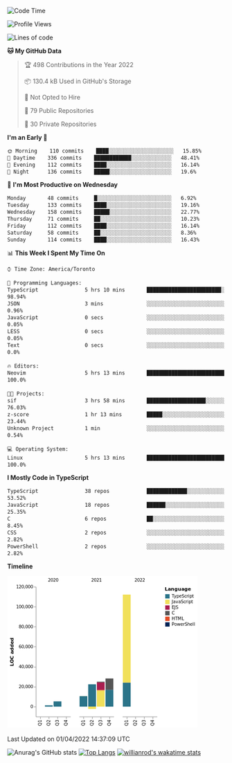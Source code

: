 <!--START_SECTION:waka-->
![Code Time](http://img.shields.io/badge/Code%20Time-198%20hrs%2043%20mins-blue)

![Profile Views](http://img.shields.io/badge/Profile%20Views-15-blue)

![Lines of code](https://img.shields.io/badge/From%20Hello%20World%20I%27ve%20Written-202%20Thousand%20lines%20of%20code-blue)

**🐱 My GitHub Data** 

> 🏆 498 Contributions in the Year 2022
 > 
> 📦 130.4 kB Used in GitHub's Storage 
 > 
> 🚫 Not Opted to Hire
 > 
> 📜 79 Public Repositories 
 > 
> 🔑 30 Private Repositories  
 > 
**I'm an Early 🐤** 

```text
🌞 Morning    110 commits    ████░░░░░░░░░░░░░░░░░░░░░   15.85% 
🌆 Daytime    336 commits    ████████████░░░░░░░░░░░░░   48.41% 
🌃 Evening    112 commits    ████░░░░░░░░░░░░░░░░░░░░░   16.14% 
🌙 Night      136 commits    █████░░░░░░░░░░░░░░░░░░░░   19.6%

```
📅 **I'm Most Productive on Wednesday** 

```text
Monday       48 commits     █░░░░░░░░░░░░░░░░░░░░░░░░   6.92% 
Tuesday      133 commits    ████░░░░░░░░░░░░░░░░░░░░░   19.16% 
Wednesday    158 commits    █████░░░░░░░░░░░░░░░░░░░░   22.77% 
Thursday     71 commits     ██░░░░░░░░░░░░░░░░░░░░░░░   10.23% 
Friday       112 commits    ████░░░░░░░░░░░░░░░░░░░░░   16.14% 
Saturday     58 commits     ██░░░░░░░░░░░░░░░░░░░░░░░   8.36% 
Sunday       114 commits    ████░░░░░░░░░░░░░░░░░░░░░   16.43%

```


📊 **This Week I Spent My Time On** 

```text
⌚︎ Time Zone: America/Toronto

💬 Programming Languages: 
TypeScript               5 hrs 10 mins       ████████████████████████░   98.94% 
JSON                     3 mins              ░░░░░░░░░░░░░░░░░░░░░░░░░   0.96% 
JavaScript               0 secs              ░░░░░░░░░░░░░░░░░░░░░░░░░   0.05% 
LESS                     0 secs              ░░░░░░░░░░░░░░░░░░░░░░░░░   0.05% 
Text                     0 secs              ░░░░░░░░░░░░░░░░░░░░░░░░░   0.0%

🔥 Editors: 
Neovim                   5 hrs 13 mins       █████████████████████████   100.0%

🐱‍💻 Projects: 
sif                      3 hrs 58 mins       ███████████████████░░░░░░   76.03% 
z-score                  1 hr 13 mins        █████░░░░░░░░░░░░░░░░░░░░   23.44% 
Unknown Project          1 min               ░░░░░░░░░░░░░░░░░░░░░░░░░   0.54%

💻 Operating System: 
Linux                    5 hrs 13 mins       █████████████████████████   100.0%

```

**I Mostly Code in TypeScript** 

```text
TypeScript               38 repos            █████████████░░░░░░░░░░░░   53.52% 
JavaScript               18 repos            ██████░░░░░░░░░░░░░░░░░░░   25.35% 
C                        6 repos             ██░░░░░░░░░░░░░░░░░░░░░░░   8.45% 
CSS                      2 repos             ░░░░░░░░░░░░░░░░░░░░░░░░░   2.82% 
PowerShell               2 repos             ░░░░░░░░░░░░░░░░░░░░░░░░░   2.82%

```


**Timeline**

![Chart not found](https://raw.githubusercontent.com/wise-introvert/wise-introvert/master/charts/bar_graph.png) 


 Last Updated on 01/04/2022 14:37:09 UTC
<!--END_SECTION:waka-->

![Anurag's GitHub stats](https://github-readme-stats.vercel.app/api?username=wise-introvert&count_private=true&show_icons=true)
[![Top Langs](https://github-readme-stats.vercel.app/api/top-langs/?username=wise-introvert&langs_count=10)](https://github.com/anuraghazra/github-readme-stats)
[![willianrod's wakatime stats](https://github-readme-stats.vercel.app/api/wakatime?username=wiseintrovert)](https://github.com/anuraghazra/github-readme-stats)
